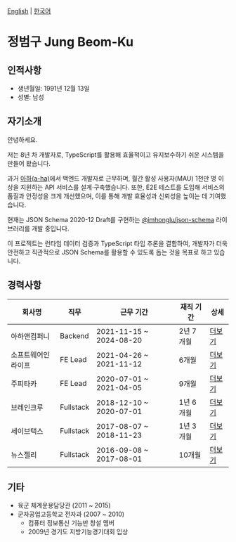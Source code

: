 [English](./README.md) | [한국어](./README_KR.md)

# 정범구 Jung Beom-Ku

## 인적사항

- 생년월일: 1991년 12월 13일  
- 성별: 남성  

## 자기소개

안녕하세요.

저는 8년 차 개발자로, TypeScript를 활용해 효율적이고 유지보수하기 쉬운 시스템을 만들어 왔습니다.

과거 [아하(a-ha)](https://www.a-ha.io/)에서 백엔드 개발자로 근무하며, 월간 활성 사용자(MAU) 1천만 명 이상을 지원하는 API 서비스를 설계·구축했습니다. 또한, E2E 테스트를 도입해 서비스의 품질과 안정성을 크게 개선했으며, 이를 통해 개발 효율성과 신뢰성을 높이는 데 기여했습니다.

현재는 JSON Schema 2020-12 Draft를 구현하는 [@imhonglu/json-schema](https://github.com/imhonglu/new-wheels/blob/main/libs/json-schema/README_KR.md) 라이브러리를 개발 중입니다.

이 프로젝트는 런타임 데이터 검증과 TypeScript 타입 추론을 결합하여, 개발자가 더욱 안전하고 직관적으로 JSON Schema를 활용할 수 있도록 돕는 것을 목표로 하고 있습니다.

## 경력사항

| 회사명 | 직무 | 근무 기간 | 재직 기간 | 상세 |
| --- | --- | --- | --- | --- |
| 아하앤컴퍼니 | Backend | 2021-11-15 ~ 2024-08-20 | 2년 7개월 | [더보기](./careers/6_ahancompany_kr.md) |
| 소프트웨어인라이프 | FE Lead | 2021-04-26 ~ 2021-11-12 | 6개월 | [더보기](./careers/5_softwareinlife_kr.md) |
| 주피타카 | FE Lead | 2020-07-01 ~ 2021-04-05 | 9개월 | [더보기](./careers/4_jupitaka_kr.md) |
| 브레인크루 | Fullstack | 2018-12-10 ~ 2020-07-01 | 1년 6개월 | [더보기](./careers/3_braincrew_kr.md) |
| 세이브택스 | Fullstack | 2017-08-07 ~ 2018-11-23 | 1년 3개월 | [더보기](./careers/2_savetax_kr.md) |
| 뉴스젤리 | Fullstack | 2016-09-08 ~ 2017-08-01 | 10개월 | [더보기](./careers/1_newsjelly_kr.md) |

## 기타

- 육군 체계운용담당관 (2011 ~ 2015)  
- 군자공업고등학교 전자과 (2007 ~ 2010)  
  - 컴퓨터 정보통신 기능반 창설 멤버  
  - 2009년 경기도 지방기능경기대회 입상  
